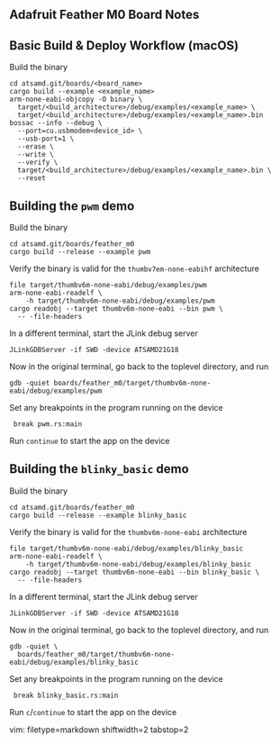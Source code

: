 ## Adafruit Feather M0 Board Notes ##

## Basic Build & Deploy Workflow (macOS) ##
Build the binary

    cd atsamd.git/boards/<board_name>
    cargo build --example <example_name>
    arm-none-eabi-objcopy -O binary \
      target/<build_architecture>/debug/examples/<example_name> \
      target/<build_architecture>/debug/examples/<example_name>.bin
    bossac --info --debug \
      --port=cu.usbmodem<device_id> \
      --usb-port=1 \
      --erase \
      --write \
      --verify \
      target/<build_architecture>/debug/examples/<example_name>.bin \
      --reset

## Building the `pwm` demo ##
Build the binary

    cd atsamd.git/boards/feather_m0
    cargo build --release --example pwm

Verify the binary is valid for the `thumbv7em-none-eabihf` architecture

    file target/thumbv6m-none-eabi/debug/examples/pwm
    arm-none-eabi-readelf \
        -h target/thumbv6m-none-eabi/debug/examples/pwm
    cargo readobj --target thumbv6m-none-eabi --bin pwm \
      -- -file-headers

In a different terminal, start the JLink debug server


    JLinkGDBServer -if SWD -device ATSAMD21G18

Now in the original terminal, go back to the toplevel directory, and run

    gdb -quiet boards/feather_m0/target/thumbv6m-none-eabi/debug/examples/pwm

Set any breakpoints in the program running on the device

     break pwm.rs:main

Run `continue` to start the app on the device

## Building the `blinky_basic` demo ##
Build the binary

    cd atsamd.git/boards/feather_m0
    cargo build --release --example blinky_basic

Verify the binary is valid for the `thumbv6m-none-eabi` architecture

    file target/thumbv6m-none-eabi/debug/examples/blinky_basic
    arm-none-eabi-readelf \
        -h target/thumbv6m-none-eabi/debug/examples/blinky_basic
    cargo readobj --target thumbv6m-none-eabi --bin blinky_basic \
      -- -file-headers

In a different terminal, start the JLink debug server


    JLinkGDBServer -if SWD -device ATSAMD21G18

Now in the original terminal, go back to the toplevel directory, and run

    gdb -quiet \
      boards/feather_m0/target/thumbv6m-none-eabi/debug/examples/blinky_basic

Set any breakpoints in the program running on the device

     break blinky_basic.rs:main

Run `c`/`continue` to start the app on the device

vim: filetype=markdown shiftwidth=2 tabstop=2
